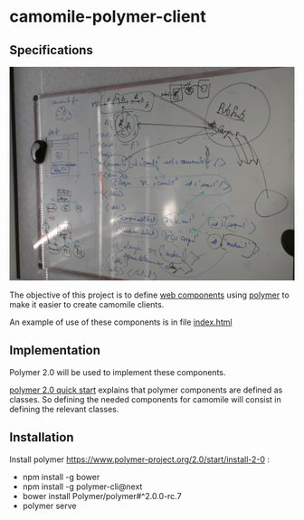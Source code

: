 # camomile-polymer-client

## Specifications

![specifications](specifications.jpg)

The objective of this project is to define [web components](https://www.webcomponents.org/) using [polymer](https://www.polymer-project.org/)
to make it easier to create camomile clients.

An example of use of these components is in file [index.html](index.html)

## Implementation

Polymer 2.0 will be used to implement these components.

[polymer 2.0 quick start](https://www.polymer-project.org/2.0/start/quick-tour) explains that polymer components are defined as classes.
So defining the needed components for camomile will consist in defining the relevant classes.

## Installation

Install polymer https://www.polymer-project.org/2.0/start/install-2-0 :

* npm install -g bower
* npm install -g polymer-cli@next
* bower install Polymer/polymer#^2.0.0-rc.7
* polymer serve

